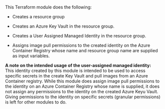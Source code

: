 This Terraform module does the following:

- Creates a resource group

- Creates an Azure Key Vault in the resource group.

- Creates a User Assigned Managed Identity in the resource group.

- Assigns image pull permissions to the created identity on the Azure Container Registry whose name and resource group name are supplied as input variables.

**A note on the intended usage of the user-assigned managed identity:** This identity created by this module is intended to be used to access specific secrets in the create Key Vault and pull images from an Azure Container registry. While this module does assign image pull permissions to the identity on an Azure Container Registry whose name is supplied, it does not assign any permissions to the identity on the created Azure Keyu Vault. Giving permissions to the identity on specific secrets (granular permissions) is left for other modules to do.
